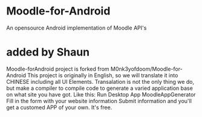 # Moodle-for-Android
An opensource Android implementation of Moodle API's
# added by Shaun
Moodle-forAndroid project is forked from M0nk3yofdoom/Moodle-for-Android
This project is originally in English, so we will translate it into CHINESE including all UI Elements.
Transalation is not the only thing we do, but make a compiler to compile code to generate
a varied application base on what site you have got.
Like this:
Run Desktop App MoodleAppGenerator
Fill in the form with your website information
Submit information and you'll get a customed APP of your own. It's free.
